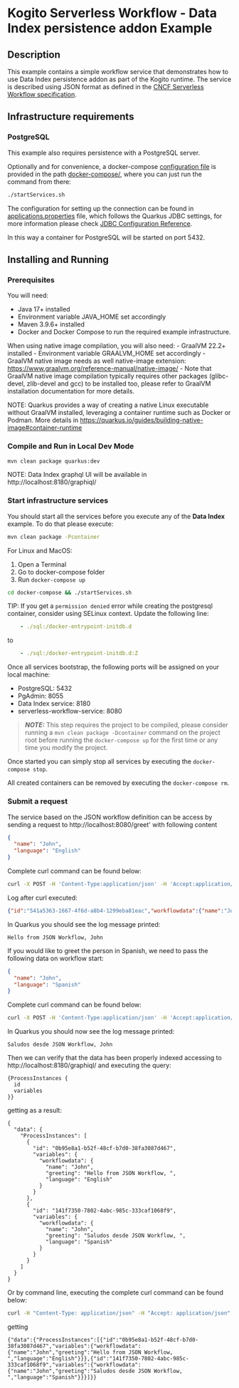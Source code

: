 # Kogito Serverless Workflow - Data Index persistence addon Example

## Description

This example contains a simple workflow service that demonstrates how to use Data Index persistence addon as part of the Kogito runtime. 
The service is described using JSON format as defined in the 
[CNCF Serverless Workflow specification](https://github.com/serverlessworkflow/specification).

## Infrastructure requirements

### PostgreSQL

This example also requires persistence with a PostgreSQL server.

Optionally and for convenience, a docker-compose [configuration file](docker-compose/docker-compose.yml) is
provided in the path [docker-compose/](docker-compose/), where you can just run the command from there:

```sh
./startServices.sh
```

The configuration for setting up the connection can be found in [applications.properties](src/main/resources/application.properties) file, which
follows the Quarkus JDBC settings, for more information please check [JDBC Configuration Reference](https://quarkus.io/guides/datasource#jdbc-configuration).

In this way a container for PostgreSQL will be started on port 5432.

## Installing and Running

### Prerequisites
 
You will need:
  - Java 17+ installed
  - Environment variable JAVA_HOME set accordingly
  - Maven 3.9.6+ installed
  - Docker and Docker Compose to run the required example infrastructure.

When using native image compilation, you will also need: 
    - GraalVM 22.2+ installed
    - Environment variable GRAALVM_HOME set accordingly
    - GraalVM native image needs as well native-image extension: https://www.graalvm.org/reference-manual/native-image/
    - Note that GraalVM native image compilation typically requires other packages (glibc-devel, zlib-devel and gcc) to be installed too, please refer to GraalVM installation documentation for more details.

NOTE: Quarkus provides a way of creating a native Linux executable without GraalVM installed, leveraging a container runtime such as Docker or Podman. More details in  https://quarkus.io/guides/building-native-image#container-runtime 

### Compile and Run in Local Dev Mode

```sh
mvn clean package quarkus:dev
```

NOTE: Data Index graphql UI will be available in http://localhost:8180/graphiql/


### Start infrastructure services

You should start all the services before you execute any of the **Data Index** example. To do that please execute:

```sh
mvn clean package -Pcontainer
```

For Linux and MacOS:

1. Open a Terminal
2. Go to docker-compose folder
3. Run ```docker-compose up```

```bash
cd docker-compose && ./startServices.sh
```

TIP: If you get a `permission denied` error while creating the postgresql container, consider using SELinux context.
Update the following line:
```yaml
    - ./sql:/docker-entrypoint-initdb.d
```
to
```yaml
    - ./sql:/docker-entrypoint-initdb.d:Z
```

Once all services bootstrap, the following ports will be assigned on your local machine:

- PostgreSQL: 5432
- PgAdmin: 8055
- Data Index service: 8180
- serverless-workflow-service: 8080

> **_NOTE:_**  This step requires the project to be compiled, please consider running a ```mvn clean package -Dcontainer``` command on the project root before running the ```docker-compose up``` for the first time or any time you modify the project.

Once started you can simply stop all services by executing the ```docker-compose stop```.

All created containers can be removed by executing the ```docker-compose rm```.

### Submit a request

The service based on the JSON workflow definition can be access by sending a request to http://localhost:8080/greet'
with following content

```json
{
  "name": "John",
  "language": "English"
}
```

Complete curl command can be found below:

```sh
curl -X POST -H 'Content-Type:application/json' -H 'Accept:application/json' -d '{"name": "John", "language": "English"}' http://localhost:8080/greet
```

Log after curl executed:

```json
{"id":"541a5363-1667-4f6d-a8b4-1299eba81eac","workflowdata":{"name":"John","language":"English","greeting":"Hello from JSON Workflow, "}}
```

In Quarkus you should see the log message printed:

```text
Hello from JSON Workflow, John
```

If you would like to greet the person in Spanish, we need to pass the following data on workflow start:

```json
{
  "name": "John",
  "language": "Spanish"
}
```

Complete curl command can be found below:

```sh
curl -X POST -H 'Content-Type:application/json' -H 'Accept:application/json' -d '{"name": "John", "language": "Spanish"}' http://localhost:8080/greet
```

In Quarkus you should now see the log message printed:

```text
Saludos desde JSON Workflow, John
```

Then we can verify that the data has been properly indexed accessing to http://localhost:8180/graphiql/ and executing the query:

```text
{ProcessInstances {
  id 
  variables
}}
```

getting as a result:

```text
{
  "data": {
    "ProcessInstances": [
      {
        "id": "0b95e8a1-b52f-48cf-b7d0-38fa3087d467",
        "variables": {
          "workflowdata": {
            "name": "John",
            "greeting": "Hello from JSON Workflow, ",
            "language": "English"
          }
        }
      },
      {
        "id": "141f7350-7802-4abc-985c-333caf1068f9",
        "variables": {
          "workflowdata": {
            "name": "John",
            "greeting": "Saludos desde JSON Workflow, ",
            "language": "Spanish"
          }
        }
      }
    ]
  }
}
```

Or by command line, executing the complete curl command can be found below:

```sh
curl -H "Content-Type: application/json" -H "Accept: application/json" -X POST --data '{"query" : "{ProcessInstances {id variables}}" }' http://localhost:8180/graphql
```

getting

```text
{"data":{"ProcessInstances":[{"id":"0b95e8a1-b52f-48cf-b7d0-38fa3087d467","variables":{"workflowdata":{"name":"John","greeting":"Hello from JSON Workflow, ","language":"English"}}},{"id":"141f7350-7802-4abc-985c-333caf1068f9","variables":{"workflowdata":{"name":"John","greeting":"Saludos desde JSON Workflow, ","language":"Spanish"}}}]}}
```